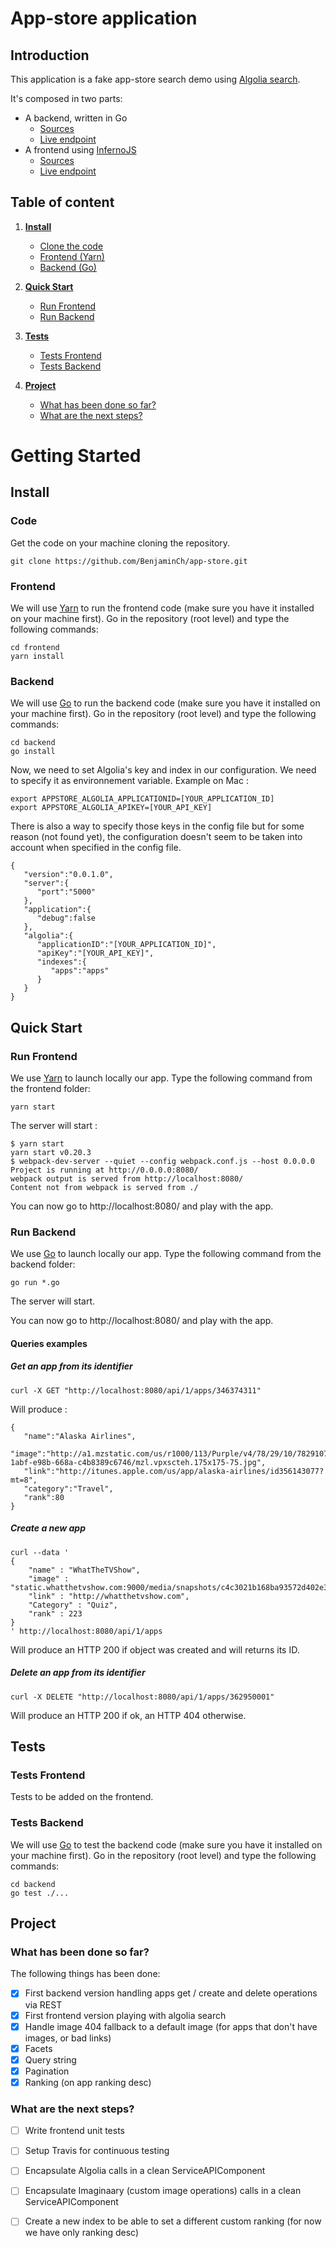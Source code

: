 # App-store application

## Introduction
This application is a fake app-store search demo using [Algolia search](https://www.algolia.com/).

It's composed in two parts:
- A backend, written in Go
  * [Sources](https://github.com/BenjaminCh/app-store/tree/master/backend)
  * [Live endpoint](http://api.search.tests.sh)
- A frontend using [InfernoJS](https://github.com/infernojs/inferno)
  * [Sources](https://github.com/BenjaminCh/app-store/tree/master/frontend)
  * [Live endpoint](http://search.tests.sh)

## Table of content

1. **[Install](#install)**

    * [Clone the code](#code)
    * [Frontend (Yarn)](#frontend)
    * [Backend (Go)](#backend)

1. **[Quick Start](#quick-start)**

    * [Run Frontend](#run-frontend)
    * [Run Backend](#run-backend)

1. **[Tests](#tests)**

    * [Tests Frontend](#tests-frontend)
    * [Tests Backend](#tests-backend)

1. **[Project](#project)**

    * [What has been done so far?](#what-has-been-done)
    * [What are the next steps?](#next-steps)


# Getting Started

## Install

### Code
Get the code on your machine cloning the repository.
```
git clone https://github.com/BenjaminCh/app-store.git
```

### Frontend
We will use [Yarn](https://yarnpkg.com) to run the frontend code (make sure you have it installed on your machine first).
Go in the repository (root level) and type the following commands:
```
cd frontend
yarn install
```

### Backend
We will use [Go](https://golang.org/) to run the backend code (make sure you have it installed on your machine first).
Go in the repository (root level) and type the following commands:
```
cd backend
go install
```
Now, we need to set Algolia's key and index in our configuration.
We need to specify it as environnement variable.
Example on Mac :
```
export APPSTORE_ALGOLIA_APPLICATIONID=[YOUR_APPLICATION_ID]
export APPSTORE_ALGOLIA_APIKEY=[YOUR_API_KEY]
```
There is also a way to specify those keys in the config file but for some reason (not found yet), the configuration doesn't seem to be taken into account when specified in the config file.
```
{
   "version":"0.0.1.0",
   "server":{
      "port":"5000"
   },
   "application":{
      "debug":false
   },
   "algolia":{
      "applicationID":"[YOUR_APPLICATION_ID]",
      "apiKey":"[YOUR_API_KEY]",
      "indexes":{
         "apps":"apps"
      }
   }
}
```

## Quick Start

### Run Frontend
We use [Yarn](https://yarnpkg.com) to launch locally our app.
Type the following command from the frontend folder:
```
yarn start
```

The server will start :
```
$ yarn start
yarn start v0.20.3
$ webpack-dev-server --quiet --config webpack.conf.js --host 0.0.0.0
Project is running at http://0.0.0.0:8080/
webpack output is served from http://localhost:8080/
Content not from webpack is served from ./
```

You can now go to http://localhost:8080/ and play with the app.

### Run Backend
We use [Go](https://golang.org/) to launch locally our app.
Type the following command from the backend folder:
```
go run *.go
```

The server will start.

You can now go to http://localhost:8080/ and play with the app.

#### Queries examples
##### Get an app from its identifier
```
curl -X GET "http://localhost:8080/api/1/apps/346374311"
```

Will produce :
```
{
   "name":"Alaska Airlines",
   "image":"http://a1.mzstatic.com/us/r1000/113/Purple/v4/78/29/10/78291078-1abf-e98b-668a-c4b8389c6746/mzl.vpxscteh.175x175-75.jpg",
   "link":"http://itunes.apple.com/us/app/alaska-airlines/id356143077?mt=8",
   "category":"Travel",
   "rank":80
}
```
##### Create a new app
```
curl --data '
{
    "name" : "WhatTheTVShow",
    "image" : "static.whatthetvshow.com:9000/media/snapshots/c4c3021b168ba93572d402e313f0f884_medium.png",
    "link" : "http://whatthetvshow.com",
    "Category" : "Quiz",
    "rank" : 223
}
' http://localhost:8080/api/1/apps
```

Will produce an HTTP 200 if object was created and will returns its ID.

##### Delete an app from its identifier
```
curl -X DELETE "http://localhost:8080/api/1/apps/362950001"
```

Will produce an HTTP 200 if ok, an HTTP 404 otherwise.

## Tests

### Tests Frontend
Tests to be added on the frontend.

### Tests Backend
We will use [Go](https://golang.org/) to test the backend code (make sure you have it installed on your machine first).
Go in the repository (root level) and type the following commands:
```
cd backend
go test ./...
```

## Project

### What has been done so far?
The following things has been done: 
- [x] First backend version handling apps get / create and delete operations via REST 
- [x] First frontend version playing with algolia search
- [x] Handle image 404 fallback to a default image (for apps that don't have images, or bad links)
- [x] Facets
- [x] Query string
- [x] Pagination
- [x] Ranking (on app ranking desc)

### What are the next steps?
- [ ] Write frontend unit tests
- [ ] Setup Travis for continuous testing
- [ ] Encapsulate Algolia calls in a clean ServiceAPIComponent
- [ ] Encapsulate Imaginaary (custom image operations) calls in a clean ServiceAPIComponent
- [ ] Create a new index to be able to set a different custom ranking (for now we have only ranking desc)




